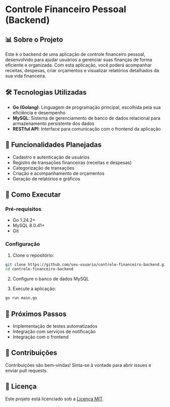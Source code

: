 # Controle Financeiro Pessoal (Backend)

## 📊 Sobre o Projeto

Este é o backend de uma aplicação de controle financeiro pessoal, desenvolvido para ajudar usuários a gerenciar suas finanças de forma eficiente e organizada. Com esta aplicação, você poderá acompanhar receitas, despesas, criar orçamentos e visualizar relatórios detalhados da sua vida financeira.

## 🛠️ Tecnologias Utilizadas

- **Go (Golang)**: Linguagem de programação principal, escolhida pela sua eficiência e desempenho
- **MySQL**: Sistema de gerenciamento de banco de dados relacional para armazenamento persistente dos dados
- **RESTful API**: Interface para comunicação com o frontend da aplicação

## 🔄 Funcionalidades Planejadas

- Cadastro e autenticação de usuários
- Registro de transações financeiras (receitas e despesas)
- Categorização de transações
- Criação e acompanhamento de orçamentos
- Geração de relatórios e gráficos

## 🚀 Como Executar

### Pré-requisitos
- Go 1.24.2+
- MySQL 8.0.41+
- Git

### Configuração
1. Clone o repositório:
```bash
git clone https://github.com/seu-usuario/controle-financeiro-backend.git
cd controle-financeiro-backend
```

2. Configure o banco de dados MySQL

3. Execute a aplicação:
```bash
go run main.go
```

## 📝 Próximos Passos

- Implementação de testes automatizados
- Integração com serviços de notificação
- Integração com o frontend

## 🤝 Contribuições

Contribuições são bem-vindas! Sinta-se à vontade para abrir issues e enviar pull requests.

## 📄 Licença

Este projeto está licenciado sob a [Licença MIT](LICENSE).
